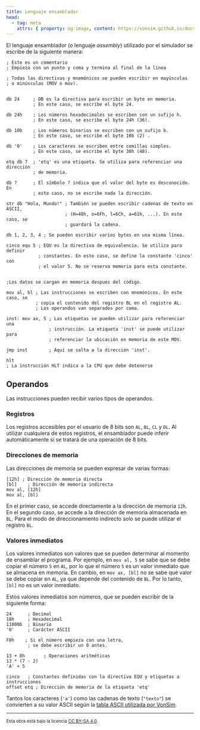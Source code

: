 ```yaml
---
title: Lenguaje ensamblador
head:
  - tag: meta
    attrs: { property: og:image, content: https://vonsim.github.io/docs/og/cpu/assembly.png }
---
```


El lenguaje ensamblador (o lenguaje _assembly_) utilizado por el simulador se escribe de la siguiente manera:

```vonsim
; Este es un comentario
; Empieza con un punto y coma y termina al final de la línea

; Todas las directivas y mnemónicos se pueden escribir en mayúsculas
; o minúsculas (MOV o mov). 


db 24     ; DB es la directiva para escribir un byte en memoria.
          ; En este caso, se escribe el byte 24.

db 24h    ; Los números hexadecimales se escriben con un sufijo h.
          ; En este caso, se escribe el byte 24h (36).

db 10b    ; Los números binarios se escriben con un sufijo b.
          ; En este caso, se escribe el byte 10b (2) .

db '0'    ; Los caracteres se escriben entre comillas simples.
          ; En este caso, se escribe el byte 30h (48).

etq db 7  ; 'etq' es una etiqueta. Se utiliza para referenciar una dirección
          ; de memoria.

db ?      ; El símbolo ? indica que el valor del byte es desconocido. En
          ; este caso, no se escribe nada la dirección.

str db "Hola, Mundo!" ; También se pueden escribir cadenas de texto en ASCII,
                      ; (H=48h, o=6Fh, l=6Ch, a=61h, ...). En este caso, se
                      ; guardará la cadena.

db 1, 2, 3, 4 ; Se pueden escribir varios bytes en una misma línea.

cinco equ 5 ; EQU es la directiva de equivalencia. Se utiliza para definir
            ; constantes. En este caso, se define la constante 'cinco' con
            ; el valor 5. No se reserva memoria para esta constante.


;Los datos se cargan en memoria despues del código.

mov al, bl ; Las instrucciones se escriben con mnemónicos. En este caso, se
           ; copia el contenido del registro BL en el registro AL.
           ; Los operandos van separados por coma.

inst: mov ax, 5 ; Las etiquetas se pueden utilizar para referenciar una
                ; instrucción. La etiqueta 'inst' se puede utilizar para
                ; referenciar la ubicación en memoria de este MOV.

jmp inst        ; Aquí se salta a la dirección 'inst'.

hlt
; La instrucción HLT indica a la CPU que debe detenerse
```

## Operandos

Las instrucciones pueden recibir varios tipos de operandos.

### Registros

Los registros accesibles por el usuario de 8 bits son `AL`, `BL`, `CL` y `DL`. Al utilizar cualquiera de estos registros, el ensamblador puede inferir automáticamente si se tratará de una operación de 8 bits.

### Direcciones de memoria

Las direcciones de memoria se pueden expresar de varias formas:

```vonsim
[12h] ; Dirección de memoria directa
[bl]    ; Dirección de memoria indirecta
mov al, [12h] 
mov al, [bl]
```

En el primer caso, se accede directamente a la dirección de memoria `12h`. En el segundo caso, se accede a la dirección de memoria almacenada en `BL`. Para el modo de direccionamiento indirecto solo se puede utilizar el registro `BL`. 


### Valores inmediatos

Los valores inmediatos son valores que se pueden determinar al momento de ensamblar el programa. Por ejemplo, en `mov al, 5` se sabe que se debe copiar el número `5` en `AL`, por lo que el número `5` es un valor inmediato que se almacena en memoria. En cambio, en `mov ax, [bl]` no se sabe qué valor se debe copiar en `AL`, ya que depende del contenido de `BL`. Por lo tanto, `[bl]` no es un valor inmediato.

Estos valores inmediatos son números, que se pueden escribir de la siguiente forma:

```vonsim
24      ; Decimal
18h     ; Hexadecimal
11000b  ; Binario
'0'     ; Carácter ASCII

F0h    ; Si el número empieza con una letra,
        ; se debe escribir un 0 antes.

13 + 8h       ; Operaciones aritméticas
13 * (7 - 2)
'A' + 5

cinco   ; Constantes definidas con la directiva EQU y etiquetas a instrucciones
offset etq ; Dirección de memoria de la etiqueta 'etq'
```

Tantos los caracteres (`'a'`) como las cadenas de texto (`"texto"`) se convierten a su valor ASCII según la [tabla ASCII utilizada por VonSim](/VonSim8/docs/reference/ascii/).

---

<small>Esta obra está bajo la licencia <a target="_blank" rel="license noopener noreferrer" href="http://creativecommons.org/licenses/by-sa/4.0/">CC BY-SA 4.0</a>.</small>
